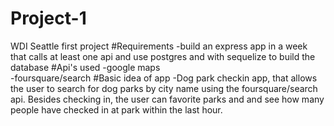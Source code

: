 # Project-1
WDI Seattle first project
#Requirements
-build an express app in a week that calls at least one api and use postgres and with sequelize to build the database
#Api's used
-google maps<br>
-foursquare/search
#Basic idea of app
-Dog park checkin app, that allows the user to search for dog parks by city name using the foursquare/search api.
 Besides checking in, the user can favorite parks and and see how many people have checked in at park within the last  hour.
